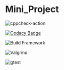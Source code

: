 # Mini_Project
![cppcheck-action](https://github.com/99002503/Mini_Project/workflows/cppcheck-action/badge.svg?branch=master)

[![Codacy Badge](https://app.codacy.com/project/badge/Grade/5d4b1c90e0da40ba88f27f018969fe2c)](https://www.codacy.com/gh/99002503/Mini_Project/dashboard?utm_source=github.com&amp;utm_medium=referral&amp;utm_content=99002503/Mini_Project&amp;utm_campaign=Badge_Grade)

![Build Framework](https://github.com/99002503/Mini_Project/workflows/Build%20Framework/badge.svg?branch=master)

![Valgrind](https://github.com/99002503/Mini_Project/workflows/Valgrind/badge.svg?branch=master)

![gtest](https://github.com/99002503/Mini_Project/workflows/gtest/badge.svg?branch=master)
